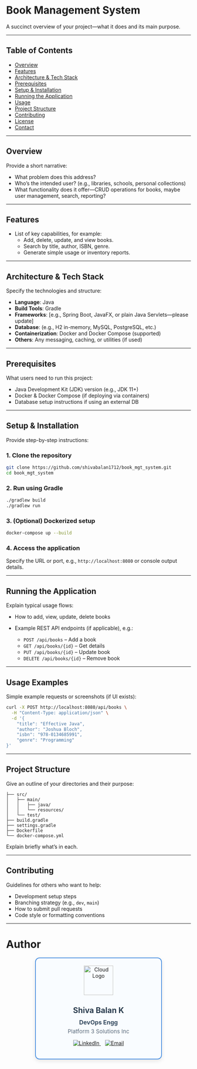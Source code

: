 # Book Management System

A succinct overview of your project—what it does and its main purpose.

---

## Table of Contents

- [Overview](#overview)
- [Features](#features)
- [Architecture & Tech Stack](#architecture--tech-stack)
- [Prerequisites](#prerequisites)
- [Setup & Installation](#setup--installation)
- [Running the Application](#running-the-application)
- [Usage](#usage)
- [Project Structure](#project-structure)
- [Contributing](#contributing)
- [License](#license)
- [Contact](#contact)

---

## Overview

Provide a short narrative:
- What problem does this address?
- Who’s the intended user? (e.g., libraries, schools, personal collections)
- What functionality does it offer—CRUD operations for books, maybe user management, search, reporting?

---

## Features

- List of key capabilities, for example:
  - Add, delete, update, and view books.
  - Search by title, author, ISBN, genre.
  - Generate simple usage or inventory reports.

---

## Architecture & Tech Stack

Specify the technologies and structure:
- **Language**: Java
- **Build Tools**: Gradle
- **Frameworks**: [e.g., Spring Boot, JavaFX, or plain Java Servlets—please update]
- **Database**: (e.g., H2 in-memory, MySQL, PostgreSQL, etc.)
- **Containerization**: Docker and Docker Compose (supported)
- **Others**: Any messaging, caching, or utilities (if used)

---

## Prerequisites

What users need to run this project:
- Java Development Kit (JDK) version (e.g., JDK 11+)
- Docker & Docker Compose (if deploying via containers)
- Database setup instructions if using an external DB

---

## Setup & Installation

Provide step-by-step instructions:

### 1. Clone the repository
```bash
git clone https://github.com/shivabalan1712/book_mgt_system.git
cd book_mgt_system
````

### 2. Run using Gradle

```bash
./gradlew build
./gradlew run
```

### 3. (Optional) Dockerized setup

```bash
docker-compose up --build
```

### 4. Access the application

Specify the URL or port, e.g., `http://localhost:8080` or console output details.

---

## Running the Application

Explain typical usage flows:

* How to add, view, update, delete books
* Example REST API endpoints (if applicable), e.g.:

  * `POST /api/books` – Add a book
  * `GET /api/books/{id}` – Get details
  * `PUT /api/books/{id}` – Update book
  * `DELETE /api/books/{id}` – Remove book

---

## Usage Examples

Simple example requests or screenshots (if UI exists):

```bash
curl -X POST http://localhost:8080/api/books \
  -H "Content-Type: application/json" \
  -d '{
    "title": "Effective Java",
    "author": "Joshua Bloch",
    "isbn": "978-0134685991",
    "genre": "Programming"
}'
```

---

## Project Structure

Give an outline of your directories and their purpose:

```
├── src/
│   ├── main/
│   │   ├── java/
│   │   └── resources/
│   └── test/
├── build.gradle
├── settings.gradle
├── Dockerfile
└── docker-compose.yml
```

Explain briefly what’s in each.

---

## Contributing

Guidelines for others who want to help:

* Development setup steps
* Branching strategy (e.g., `dev`, `main`)
* How to submit pull requests
* Code style or formatting conventions

---

# Author  
<div align="center" style="border: 2px solid #4A90E2; border-radius: 12px; padding: 20px; width: 60%; margin: auto; background: #f9fcff; box-shadow: 0px 4px 12px rgba(0,0,0,0.1);">

  <img src="https://platform3solutions.com/wp-content/uploads/2024/02/platform-3-logo.png" alt="Cloud Logo" width="80"/>

  <h2 style="color:#2C3E50; margin-bottom: 10px;">Shiva Balan K</h2>

  <p style="font-size: 16px; color:#34495E; margin: 0;">
    <b>DevOps Engg</b>  
  </p>
  <p style="font-size: 15px; color:#5D6D7E; margin: 5px 0 0;">
    Platform 3 Solutions Inc
  </p>
 <!-- Contact Section -->
  <p>
    <a href="https://www.linkedin.com/in/shivabalan-k" target="_blank">
      <img src="https://img.icons8.com/fluency/48/linkedin.png" alt="LinkedIn"/>
    </a>
    &nbsp;&nbsp;
    <a href="mailto:shivabalan2002@gmail.com">
      <img src="https://img.icons8.com/fluency/48/gmail-new.png" alt="Email"/>
    </a>
  </p>

</div>
